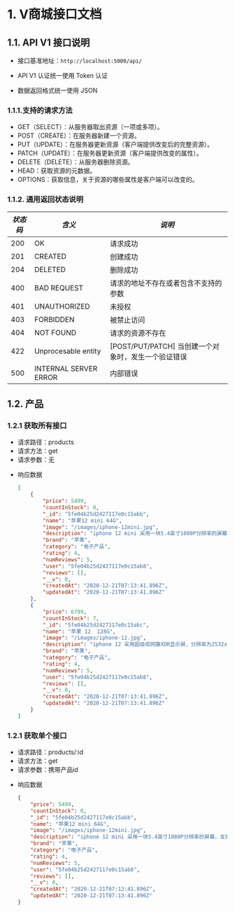 # 1. V商城接口文档

## 1.1. API V1 接口说明

+ 接口基准地址：`http://localhost:5000/api/`
+ API V1 认证统一使用 Token 认证

+ 数据返回格式统一使用 JSON

### 1.1.1.支持的请求方法

- GET（SELECT）：从服务器取出资源（一项或多项）。
- POST（CREATE）：在服务器新建一个资源。
- PUT（UPDATE）：在服务器更新资源（客户端提供改变后的完整资源）。
- PATCH（UPDATE）：在服务器更新资源（客户端提供改变的属性）。
- DELETE（DELETE）：从服务器删除资源。
- HEAD：获取资源的元数据。
- OPTIONS：获取信息，关于资源的哪些属性是客户端可以改变的。

### 1.1.2. 通用返回状态说明

| *状态码* | *含义*                | *说明*                                              |
| -------- | --------------------- | --------------------------------------------------- |
| 200      | OK                    | 请求成功                                            |
| 201      | CREATED               | 创建成功                                            |
| 204      | DELETED               | 删除成功                                            |
| 400      | BAD REQUEST           | 请求的地址不存在或者包含不支持的参数                |
| 401      | UNAUTHORIZED          | 未授权                                              |
| 403      | FORBIDDEN             | 被禁止访问                                          |
| 404      | NOT FOUND             | 请求的资源不存在                                    |
| 422      | Unprocesable entity   | [POST/PUT/PATCH] 当创建一个对象时，发生一个验证错误 |
| 500      | INTERNAL SERVER ERROR | 内部错误                                            |

## 1.2. 产品

### 1.2.1 获取所有接口

- 请求路径：products
- 请求方法：get
- 请求参数：无

+ 响应数据

  ```json
  [
      {
          "price": 5499,
          "countInStock": 0,
          "_id": "5fe04b25d2427117e0c15abb",
          "name": "苹果12 mini 64G",
          "image": "/images/iphone-12mini.jpg",
          "description": "iphone 12 mini 采用一块5.4英寸1080P分辨率的屏幕，支持4K 60fps录制，IP68防水，搭载苹果 A14 仿生芯片。iPhone 12 mini起售价5499美元。",
          "brand": "苹果",
          "category": "电子产品",
          "rating": 4,
          "numReviews": 5,
          "user": "5fe04b25d2427117e0c15ab8",
          "reviews": [],
          "__v": 0,
          "createdAt": "2020-12-21T07:13:41.896Z",
          "updatedAt": "2020-12-21T07:13:41.896Z"
      },
      {
          "price": 6799,
          "countInStock": 7,
          "_id": "5fe04b25d2427117e0c15abc",
          "name": "苹果 12  128G",
          "image": "/images/iphone-12.jpg",
          "description": "iphone 12 采用超级视网膜XDR显示屏，分辨率为2532x1170，对比度为200万：1，亮度高达1200尼特，支持杜比视界和HDR10。",
          "brand": "苹果",
          "category": "电子产品",
          "rating": 4,
          "numReviews": 5,
          "user": "5fe04b25d2427117e0c15ab8",
          "reviews": [],
          "__v": 0,
          "createdAt": "2020-12-21T07:13:41.896Z",
          "updatedAt": "2020-12-21T07:13:41.896Z"
      }
  ]
  ```

### 1.2.1 获取单个接口

- 请求路径：products/:id
- 请求方法：get
- 请求参数：携带产品id

+ 响应数据

  ```json
  {
      "price": 5499,
      "countInStock": 0,
      "_id": "5fe04b25d2427117e0c15abb",
      "name": "苹果12 mini 64G",
      "image": "/images/iphone-12mini.jpg",
      "description": "iphone 12 mini 采用一块5.4英寸1080P分辨率的屏幕，支持4K 60fps录制，IP68防水，搭载苹果 A14 仿生芯片。iPhone 12 mini起售价5499美元。",
      "brand": "苹果",
      "category": "电子产品",
      "rating": 4,
      "numReviews": 5,
      "user": "5fe04b25d2427117e0c15ab8",
      "reviews": [],
      "__v": 0,
      "createdAt": "2020-12-21T07:13:41.896Z",
      "updatedAt": "2020-12-21T07:13:41.896Z"
  }
  ```

  